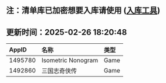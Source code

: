 ## 注：清单库已加密想要入库请使用 ([入库工具](https://github.com/BlankTMing/ManifestAutoUpdate/releases))

## 更新时间：2025-02-26 18:20:48
| AppID | 名称 | 类型  |
| :-------------------- | :----------------------------- | :----------- |
| 1495780 | Isometric Nonogram| Game |
| 1492860 | 三国志奇侠传| Game |
